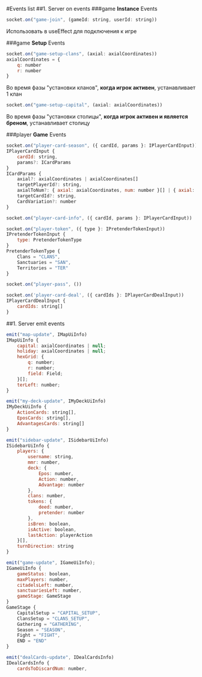#Events list
##1. Server on events
###game **Instance** Events
```js
socket.on("game-join", (gameId: string, userId: string))
```
Использовать в useEffect для подключения к игре

###game **Setup** Events
```js
socket.on("game-setup-clans", (axial: axialCoordinates))
axialCoordinates = {
    q: number
    r: number
}
```
Во время фазы "установки кланов", **когда игрок активен**, yстанавливает 1 клан

```js
socket.on("game-setup-capital", (axial: axialCoordinates))
```
Во время фазы "установки столицы", **когда игрок активен и является бреном**, yстанавливает столицу

###player **Game** Events
```js
socket.on("player-card-season", ({ cardId, params }: IPlayerCardInput))
IPlayerCardInput {
    cardId: string,
    params?: ICardParams
}
ICardParams {
    axial?: axialCoordinates | axialCoordinates[]
    targetPlayerId?: string,
    axialToNum?: { axial: axialCoordinates, num: number }[] | { axial: axialCoordinates, num: number }
    targetCardId?: string,
    CardVariation?: number
}
```

```js
socket.on("player-card-info", ({ cardId, params }: IPlayerCardInput))
```
```js
socket.on("player-token", ({ type }: IPretenderTokenInput))
IPretenderTokenInput {
    type: PretenderTokenType
}
PretenderTokenType {
    Clans = "CLANS",
    Sanctuaries = "SAN",
    Territories = "TER"
}
```
```js
socket.on("player-pass", ())
```

```js
socket.on('player-card-deal', ({ cardIds }: IPlayerCardDealInput))
IPlayerCardDealInput {
    cardIds: string[]
}
```

##1. Server emit events

```js
emit("map-update", IMapUiInfo)
IMapUiInfo {
    capital: axialCoordinates | null;
    holiday: axialCoordinates | null;
    hexGrid: {
        q: number;
        r: number;
        field: Field;
    }[];
    terLeft: number;
}
```

```js
emit("my-deck-update", IMyDeckUiInfo)
IMyDeckUiInfo {
    ActionCards: string[],
    EposCards: string[],
    AdvantagesCards: string[]
}
```

```js
emit("sidebar-update", ISidebarUiInfo)
ISidebarUiInfo {
    players: {
        username: string,
        mmr: number,
        deck: {
            Epos: number,
            Action: number,
            Advantage: number
        },
        clans: number,
        tokens: {
            deed: number,
            pretender: number
        },
        isBren: boolean,
        isActive: boolean,
        lastAction: playerAction
    }[],
    turnDirection: string
}
```

```js
emit("game-update", IGameUiInfo);
IGameUiInfo {
    gameStatus: boolean,
    maxPlayers: number,
    citadelsLeft: number,
    sanctuariesLeft: number,
    gameStage: GameStage
}
GameStage {
    CapitalSetup = "CAPITAL_SETUP",
    ClansSetup = "CLANS_SETUP",
    Gathering = "GATHERING",
    Season = "SEASON",
    Fight = "FIGHT",
    END = "END"
}
```

```js
emit("dealCards-update", IDealCardsInfo)
IDealCardsInfo {
    cardsToDiscardNum: number,
```    